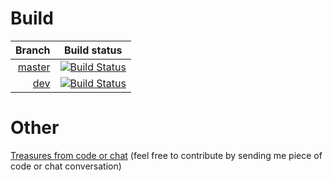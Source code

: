 Build
=====

|                                                         Branch |                                                                                                                                                           Build status |
|---------------------------------------------------------------:|:----------------------------------------------------------------------------------------------------------------------------------------------------------------------:|
| [master](https://github.com/greeny/GoClimb/tree/master) | [![Build Status](https://magnum.travis-ci.com/greeny/GoClimb.svg?token=f9kYturTCBvEMz2Tinmy&branch=master)](https://magnum.travis-ci.com/greeny/GoClimb) |
|       [dev](https://github.com/greeny/GoClimb/tree/dev) |    [![Build Status](https://magnum.travis-ci.com/greeny/GoClimb.svg?token=f9kYturTCBvEMz2Tinmy&branch=dev)](https://magnum.travis-ci.com/greeny/GoClimb) |

Other
=====

[Treasures from code or chat](https://gist.github.com/greeny/491b243956291c89f989) (feel free to contribute by sending me piece of code or chat conversation)
